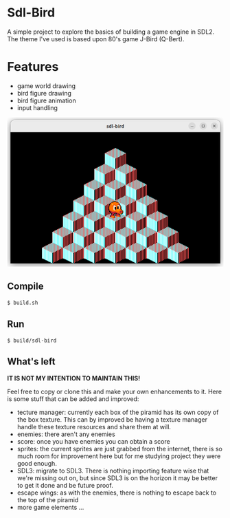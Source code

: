 # Sdl-Bird

A simple project to explore the basics of building a game engine in SDL2. The theme I've used is based upon 80's game J-Bird (Q-Bert).

# Features

- game world drawing
- bird figure drawing
- bird figure animation
- input handling

![Screenshot](screenshot.png)

## Compile

```
$ build.sh
```

## Run

```
$ build/sdl-bird
```

## What's left

**IT IS NOT MY INTENTION TO MAINTAIN THIS!**

Feel free to copy or clone this and make your own enhancements to it. Here is some stuff that can be added and improved:

- tecture manager: currently each box of the piramid has its own copy of the box texture. This can by improved be having a texture manager handle these texture resources and share them at will.
- enemies: there aren't any enemies
- score: once you have enemies you can obtain a score
- sprites: the current sprites are just grabbed from the internet, there is so much room for improvement here but for me studying project they were good enough.
- SDL3: migrate to SDL3. There is nothing importing feature wise that we're missing out on, but since SDL3 is on the horizon it may be better to get it done and be future proof.
- escape wings: as with the enemies, there is nothing to escape back to the top of the piramid
- more game elements ...